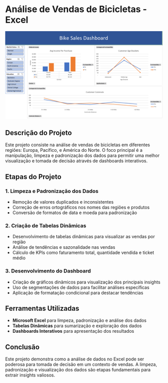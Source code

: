 # Análise de Vendas de Bicicletas - Excel

<p align="center">
  <img src="./Dashboard.png" alt="Dashboard de Vendas de Bicicletas width="800">
</p>

## Descrição do Projeto
Este projeto consiste na análise de vendas de bicicletas em diferentes regiões: Europa, Pacífico, e América do Norte. O foco principal é a manipulação, limpeza e padronização dos dados para permitir uma melhor visualização e tomada de decisão através de dashboards interativos.

## Etapas do Projeto
### 1. Limpeza e Padronização dos Dados
- Remoção de valores duplicados e inconsistentes
- Correção de erros ortográficos nos nomes das regiões e produtos
- Conversão de formatos de data e moeda para padronização

### 2. Criação de Tabelas Dinâmicas
- Desenvolvimento de tabelas dinâmicas para visualizar as vendas por região
- Análise de tendências e sazonalidade nas vendas
- Cálculo de KPIs como faturamento total, quantidade vendida e ticket médio

### 3. Desenvolvimento do Dashboard
- Criação de gráficos dinâmicos para visualização dos principais insights
- Uso de segmentações de dados para facilitar análises específicas
- Aplicação de formatação condicional para destacar tendências

## Ferramentas Utilizadas
- **Microsoft Excel** para limpeza, padronização e análise dos dados
- **Tabelas Dinâmicas** para sumarização e exploração dos dados
- **Dashboards Interativos** para apresentação dos resultados

## Conclusão
Este projeto demonstra como a análise de dados no Excel pode ser poderosa para tomada de decisão em um contexto de vendas. A limpeza, padronização e visualização dos dados são etapas fundamentais para extrair insights valiosos.

